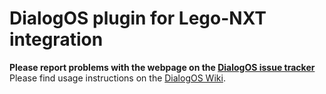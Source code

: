 # DialogOS plugin for Lego-NXT integration

**Please report problems with the webpage on the [DialogOS issue tracker](https://github.com/dialogos-project/dialogos/issues)**
Please find usage instructions on the [DialogOS Wiki](https://github.com/dialogos-project/dialogos/wiki).
